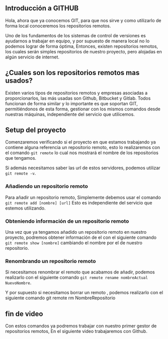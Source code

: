 ## Introducción a GITHUB

Hola, ahora que ya conocemos GIT, para que nos sirve y como utilizarlo de forma local conoceremos los repositorios remotos.

Uno de los fundamentos  de los sistemas de control de versiones es ayudarnos a trabajar en equipo, y por supuesto de manera local no lo podemos lograr de forma óptima, Entonces, existen repositorios remotos, los cuales serán simples repositorios de nuestro proyecto, pero alojadas en algún servicio de internet.

## ¿Cuales son los repositorios remotos mas usados?

Existen varios tipos de repositorios remotos y empresas asociadas a proporcionarlos, las más usadas son Github, Bitbucket y Gitlab. Todos funcionan de forma similar y lo importante es que soportan GIT, permitiéndonos de esta forma, gestionar con los mismos comandos desde nuestras máquinas, independiente del servicio que utilicemos.


## Setup del proyecto

Comenzaremos  verificando si el proyecto en que estamos trabajando ya contiene alguna referencia un repositorio remoto, esto lo realizaremos con el comando ``git remote`` lo cual nos mostrará el nombre de los repositorios que tengamos. 

Si además necesitamos saber las url de estos servidores, podemos utilizar ``git remote -v``.


### Añadiendo un repositorio remoto

Para añadir un repositorio remoto, Simplemente debemos usar el comando ``git remote add [nombre] [url]`` 
Esto es independiente del servicio que estemos utilizando.


### Obteniendo información de un repositorio remoto

Una vez que ya tengamos añadido un repositorio remoto en nuestro proyecto, podremos obtener información de el con el siguiente comando ``git remote show [nombre]`` cambiando el nombre por el de nuestro repositorio.


### Renombrando un repositorio remoto
Si necesitamos renombrar el remoto que acabamos de añadir, podemos realizarlo con el siguiente comando ``git remote rename nombreActual  NuevoNombre``.

Y por supuesto si necesitamos borrar un remoto , podemos realizarlo con el siguiente comando git remote rm NombreRepositorio

## fin de video

Con estos comandos ya podremos trabajar con nuestro primer gestor de repositorios remotos, En el siguiente video trabajaremos con Github.
